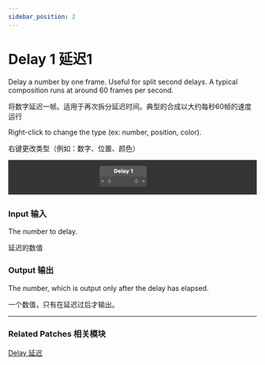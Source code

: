 ```yaml
---
sidebar_position: 2
---
```


# Delay 1 延迟1

Delay a number by one frame. Useful for split second delays. A typical composition runs at around 60 frames per second.

将数字延迟一帧。适用于再次拆分延迟时间。典型的合成以大约每秒60帧的速度运行

Right-click to change the type (ex: number, position, color).

右键更改类型（例如：数字、位置、颜色）

![Image](./../../../static/img/docs/Utility/delay-1.png)

### Input 输入

The number to delay.

延迟的数值

### Output 输出

The number, which is output only after the delay has elapsed.

一个数值，只有在延迟过后才输出。

------

### Related Patches 相关模块

[Delay 延迟](./Delay.md)

